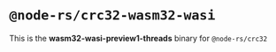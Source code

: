 # `@node-rs/crc32-wasm32-wasi`

This is the **wasm32-wasi-preview1-threads** binary for `@node-rs/crc32`
